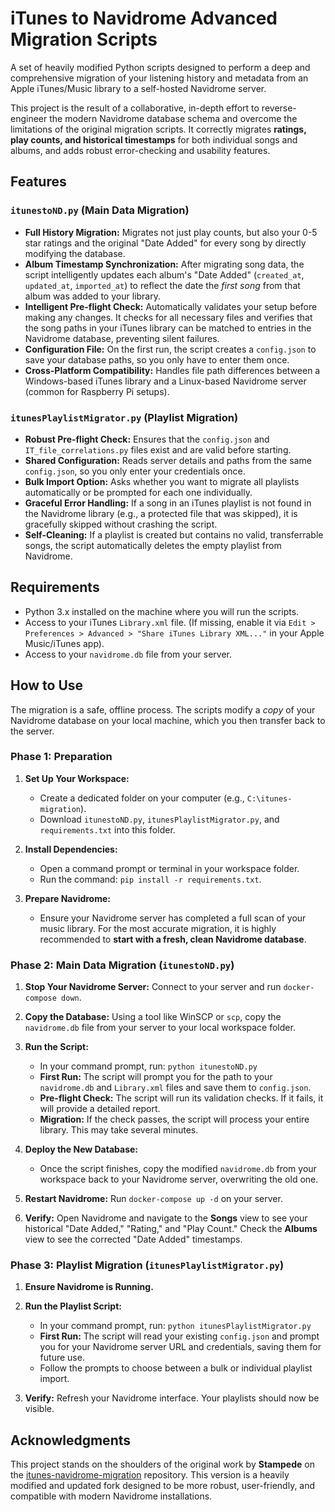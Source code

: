 # iTunes to Navidrome Advanced Migration Scripts

A set of heavily modified Python scripts designed to perform a deep and comprehensive migration of your listening history and metadata from an Apple iTunes/Music library to a self-hosted Navidrome server.

This project is the result of a collaborative, in-depth effort to reverse-engineer the modern Navidrome database schema and overcome the limitations of the original migration scripts. It correctly migrates **ratings, play counts, and historical timestamps** for both individual songs and albums, and adds robust error-checking and usability features.

## Features

### `itunestoND.py` (Main Data Migration)
- **Full History Migration:** Migrates not just play counts, but also your 0-5 star ratings and the original "Date Added" for every song by directly modifying the database.
- **Album Timestamp Synchronization:** After migrating song data, the script intelligently updates each album's "Date Added" (`created_at`, `updated_at`, `imported_at`) to reflect the date the *first song* from that album was added to your library.
- **Intelligent Pre-flight Check:** Automatically validates your setup before making any changes. It checks for all necessary files and verifies that the song paths in your iTunes library can be matched to entries in the Navidrome database, preventing silent failures.
- **Configuration File:** On the first run, the script creates a `config.json` to save your database paths, so you only have to enter them once.
- **Cross-Platform Compatibility:** Handles file path differences between a Windows-based iTunes library and a Linux-based Navidrome server (common for Raspberry Pi setups).

### `itunesPlaylistMigrator.py` (Playlist Migration)
- **Robust Pre-flight Check:** Ensures that the `config.json` and `IT_file_correlations.py` files exist and are valid before starting.
- **Shared Configuration:** Reads server details and paths from the same `config.json`, so you only enter your credentials once.
- **Bulk Import Option:** Asks whether you want to migrate all playlists automatically or be prompted for each one individually.
- **Graceful Error Handling:** If a song in an iTunes playlist is not found in the Navidrome library (e.g., a protected file that was skipped), it is gracefully skipped without crashing the script.
- **Self-Cleaning:** If a playlist is created but contains no valid, transferrable songs, the script automatically deletes the empty playlist from Navidrome.

## Requirements

- Python 3.x installed on the machine where you will run the scripts.
- Access to your iTunes `Library.xml` file. (If missing, enable it via `Edit > Preferences > Advanced > "Share iTunes Library XML..."` in your Apple Music/iTunes app).
- Access to your `navidrome.db` file from your server.

## How to Use

The migration is a safe, offline process. The scripts modify a *copy* of your Navidrome database on your local machine, which you then transfer back to the server.

### Phase 1: Preparation

1.  **Set Up Your Workspace:**
    *   Create a dedicated folder on your computer (e.g., `C:\itunes-migration`).
    *   Download `itunestoND.py`, `itunesPlaylistMigrator.py`, and `requirements.txt` into this folder.

2.  **Install Dependencies:**
    *   Open a command prompt or terminal in your workspace folder.
    *   Run the command: `pip install -r requirements.txt`.

3.  **Prepare Navidrome:**
    *   Ensure your Navidrome server has completed a full scan of your music library. For the most accurate migration, it is highly recommended to **start with a fresh, clean Navidrome database**.

### Phase 2: Main Data Migration (`itunestoND.py`)

1.  **Stop Your Navidrome Server:** Connect to your server and run `docker-compose down`.

2.  **Copy the Database:** Using a tool like WinSCP or `scp`, copy the `navidrome.db` file from your server to your local workspace folder.

3.  **Run the Script:**
    *   In your command prompt, run: `python itunestoND.py`
    *   **First Run:** The script will prompt you for the path to your `navidrome.db` and `Library.xml` files and save them to `config.json`.
    *   **Pre-flight Check:** The script will run its validation checks. If it fails, it will provide a detailed report.
    *   **Migration:** If the check passes, the script will process your entire library. This may take several minutes.

4.  **Deploy the New Database:**
    *   Once the script finishes, copy the modified `navidrome.db` from your workspace back to your Navidrome server, overwriting the old one.

5.  **Restart Navidrome:** Run `docker-compose up -d` on your server.

6.  **Verify:** Open Navidrome and navigate to the **Songs** view to see your historical "Date Added," "Rating," and "Play Count." Check the **Albums** view to see the corrected "Date Added" timestamps.

### Phase 3: Playlist Migration (`itunesPlaylistMigrator.py`)

1.  **Ensure Navidrome is Running.**

2.  **Run the Playlist Script:**
    *   In your command prompt, run: `python itunesPlaylistMigrator.py`
    *   **First Run:** The script will read your existing `config.json` and prompt you for your Navidrome server URL and credentials, saving them for future use.
    *   Follow the prompts to choose between a bulk or individual playlist import.

3.  **Verify:** Refresh your Navidrome interface. Your playlists should now be visible.

## Acknowledgments

This project stands on the shoulders of the original work by **Stampede** on the [itunes-navidrome-migration](https://github.com/Stampede/itunes-navidrome-migration) repository. This version is a heavily modified and updated fork designed to be more robust, user-friendly, and compatible with modern Navidrome installations.
